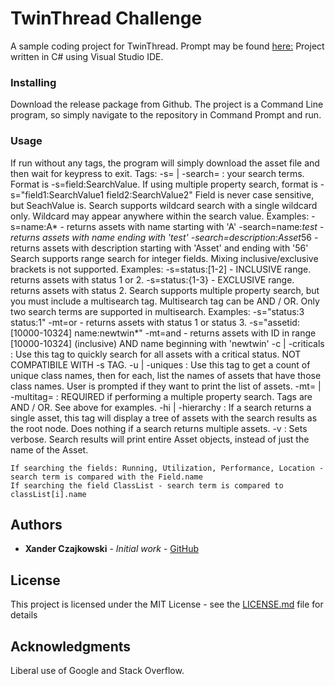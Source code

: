 ﻿# TwinThread Challenge

A sample coding project for TwinThread. Prompt may be found [here:](https://slack-files.com/T3STCTQ3G-FCYMKERS6-18b2d13bad)
Project written in C# using Visual Studio IDE.

### Installing

Download the release package from Github. The project is a Command Line program, so simply navigate to the repository in Command Prompt and run.

### Usage

If run without any tags, the program will simply download the asset file and then wait for keypress to exit.
Tags:
	-s= | -search= : your search terms. Format is -s=field:SearchValue. If using multiple property search, format is -s="field1:SearchValue1 field2:SearchValue2"
		Field is never case sensitive, but SeachValue is.
		Search supports wildcard search with a single wildcard only. Wildcard may appear anywhere within the search value.
			Examples:
				-s=name:A* - returns assets with name starting with 'A'
				-search=name:*test - returns assets with name ending with 'test'
				-search=description:Asset*56 - returns assets with description starting with 'Asset' and ending with '56'
		Search supports range search for integer fields. Mixing inclusive/exclusive brackets is not supported.
			Examples:
				-s=status:[1-2] - INCLUSIVE range. returns assets with status 1 or 2.
				-s=status:{1-3} - EXCLUSIVE range. returns assets with status 2.
		Search supports multiple property search, but you must include a multisearch tag. Multisearch tag can be AND / OR. Only two search terms are supported in multisearch. 
			Examples:
				-s="status:3 status:1" -mt=or - returns assets with status 1 or status 3.
				-s="assetid:[10000-10324] name:newtwin*" -mt=and - returns assets with ID in range [10000-10324] (inclusive) AND name beginning with 'newtwin'
	-c | -criticals : Use this tag to quickly search for all assets with a critical status. NOT COMPATIBILE WITH -s TAG.
	-u | -uniques : Use this tag to get a count of unique class names, then for each, list the names of assets that have those class names. User is prompted if they want to print the list of assets.
	-mt= | -multitag= : REQUIRED if performing a multiple property search. Tags are AND / OR. See above for examples.
	-hi | -hierarchy : If a search returns a single asset, this tag will display a tree of assets with the search results as the root node. Does nothing if a search returns multiple assets.
	-v : Sets verbose. Search results will print entire Asset objects, instead of just the name of the Asset.

	If searching the fields: Running, Utilization, Performance, Location - search term is compared with the Field.name
	If searching the field ClassList - search term is compared to classList[i].name



## Authors

* **Xander Czajkowski** - *Initial work* - [GitHub](https://github.com/XanderCz)

## License

This project is licensed under the MIT License - see the [LICENSE.md](LICENSE.md) file for details

## Acknowledgments

Liberal use of Google and Stack Overflow.
